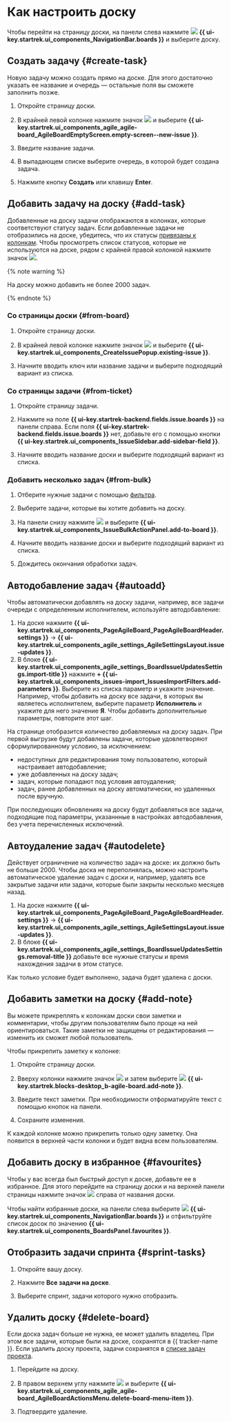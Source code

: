 # Как настроить доску

Чтобы перейти на страницу доски, на панели слева нажмите ![](../../_assets/tracker/svg/boards.svg)&nbsp;**{{ ui-key.startrek.ui_components_NavigationBar.boards }}** и выберите доску.

## Создать задачу {#create-task}

Новую задачу можно создать прямо на доске. Для этого достаточно указать ее название и очередь — остальные поля вы сможете заполнить позже.

1. Откройте страницу доски.

1. В крайней левой колонке нажмите значок ![](../../_assets/tracker/svg/add-task.svg) и выберите **{{ ui-key.startrek.ui_components_agile_agile-board_AgileBoardEmptyScreen.empty-screen--new-issue }}**.

1. Введите название задачи.

1. В выпадающем списке выберите очередь, в которой будет создана задача.

1. Нажмите кнопку **Создать** или клавишу **Enter**.

## Добавить задачу на доску {#add-task}

Добавленные на доску задачи отображаются в колонках, которые соответствуют статусу задач. Если добавленные задачи не отобразились на доске, убедитесь, что их статусы [привязаны к колонкам](agile-new-columns.md). Чтобы просмотреть список статусов, которые не используются на доске, рядом с крайней правой колонкой нажмите значок ![](../../_assets/tracker/svg/unused-status.svg).

{% note warning %}

На доску можно добавить не более 2000 задач.

{% endnote %}

### Со страницы доски {#from-board}

1. Откройте страницу доски.

1. В крайней левой колонке нажмите значок ![](../../_assets/tracker/svg/add-task.svg) и выберите **{{ ui-key.startrek.ui_components_CreateIssuePopup.existing-issue }}**.

1. Начните вводить ключ или название задачи и выберите подходящий вариант из списка. 

### Со страницы задачи {#from-ticket}

1. Откройте страницу задачи.

1. Нажмите на поле **{{ ui-key.startrek-backend.fields.issue.boards }}** на панели справа. Если поля **{{ ui-key.startrek-backend.fields.issue.boards }}** нет, добавьте его с помощью кнопки **{{ ui-key.startrek.ui_components_IssueSidebar.add-sidebar-field }}**.

1. Начните вводить название доски и выберите подходящий вариант из списка.

### Добавить несколько задач {#from-bulk}

1. Отберите нужные задачи с помощью [фильтра](../user/create-filter.md).

1. Выберите задачи, которые вы хотите добавить на доску.

1. На панели снизу нажмите ![](../../_assets/horizontal-ellipsis.svg) и выберите **{{ ui-key.startrek.ui_components_IssueBulkActionPanel.add-to-board }}**.

1. Начните вводить название доски и выберите подходящий вариант из списка. 

1. Дождитесь окончания обработки задач.

## Автодобавление задач {#autoadd}

Чтобы автоматически добавлять на доску задачи, например, все задачи очереди с определенным исполнителем, используйте автодобавление:

1. На доске нажмите **{{ ui-key.startrek.ui_components_PageAgileBoard_PageAgileBoardHeader.settings }}** → **{{ ui-key.startrek.ui_components_agile_settings_AgileSettingsLayout.issue-updates }}**.
1. В блоке **{{ ui-key.startrek.ui_components_agile_settings_BoardIssueUpdatesSettings.import-title }}** нажмите **+ {{ ui-key.startrek.ui_components_issues-import_IssuesImportFilters.add-parameters }}**. Выберите из списка параметр и укажите значение. Например, чтобы добавить на доску все задачи, в которых вы являетесь исполнителем, выберите параметр **Исполнитель** и укажите для него значение **Я**. Чтобы добавить дополнительные параметры, повторите этот шаг.

На странице отобразится количество добавляемых на доску задач. При первой выгрузке будут добавлены задачи, которые удовлетворяют сформулированному условию, за исключением:

- недоступных для редактирования тому пользователю, который настраивает автодобавление;
- уже добавленных на доску задач;
- задач, которые попадают под условия автоудаления;
- задач, ранее добавленных на доску автоматически, но удаленных после вручную.

При последующих обновлениях на доску будут добавляться все задачи, подходящие под параметры, указаннные в настройках автодобавления, без учета перечисленных исключений.

## Автоудаление задач {#autodelete}

Действует ограничение на количество задач на доске: их должно быть не больше 2000. Чтобы доска не переполнялась, можно настроить автоматическое удаление задач с доски и, например, удалять все закрытые задачи или задачи, которые были закрыты несколько месяцев назад.

1. На доске нажмите **{{ ui-key.startrek.ui_components_PageAgileBoard_PageAgileBoardHeader.settings }}** → **{{ ui-key.startrek.ui_components_agile_settings_AgileSettingsLayout.issue-updates }}**.
1. В блоке **{{ ui-key.startrek.ui_components_agile_settings_BoardIssueUpdatesSettings.removal-title }}** добавьте все нужные статусы и время нахождения задачи в этом статусе.

Как только условие будет выполнено, задача будет удалена с доски.

## Добавить заметки на доску {#add-note}

Вы можете прикреплять к колонкам доски свои заметки и комментарии, чтобы другим пользователям было проще на ней ориентироваться. Такие заметки не защищены от редактирования — изменить их сможет любой пользователь.

Чтобы прикрепить заметку к колонке:

1. Откройте страницу доски.

1. Вверху колонки нажмите значок ![](../../_assets/tracker/svg/actions.svg) и затем выберите ![](../../_assets/tracker/svg/icon-note.svg)&nbsp;**{{ ui-key.startrek.blocks-desktop_b-agile-board.add-note }}**.

1. Введите текст заметки. При необходимости отформатируйте текст с помощью кнопок на панели.

1. Сохраните изменения.

К каждой колонке можно прикрепить только одну заметку. Она появится в верхней части колонки и будет видна всем пользователям.

## Добавить доску в избранное {#favourites}

Чтобы у вас всегда был быстрый доступ к доске, добавьте ее в избранное. Для этого перейдите на страницу доски и на верхней панели страницы нажмите значок ![](../../_assets/tracker/svg/favourites.svg) справа от названия доски. 

Чтобы найти избранные доски, на панели слева выберите ![](../../_assets/tracker/svg/boards.svg)&nbsp;**{{ ui-key.startrek.ui_components_NavigationBar.boards }}** и отфильтруйте список досок по значению **{{ ui-key.startrek.ui_components_BoardsPanel.favourites }}**.

## Отобразить задачи спринта {#sprint-tasks}

1. Откройте вашу доску.

1. Нажмите **Все задачи на доске**.

1. Выберите спринт, задачи которого нужно отобразить.

## Удалить доску {#delete-board}

Если доска задач больше не нужна, ее может удалить владелец. При этом все задачи, которые были на доске, сохранятся в {{ tracker-name }}. Если удалить доску проекта, задачи сохранятся в [списке задач проекта](project-list.md).

1. Перейдите на доску.

1. В правом верхнем углу нажмите ![](../../_assets/horizontal-ellipsis.svg) и выберите **{{ ui-key.startrek.ui_components_agile_agile-board_AgileBoardActionsMenu.delete-board-menu-item }}**.

1. Подтвердите удаление.
